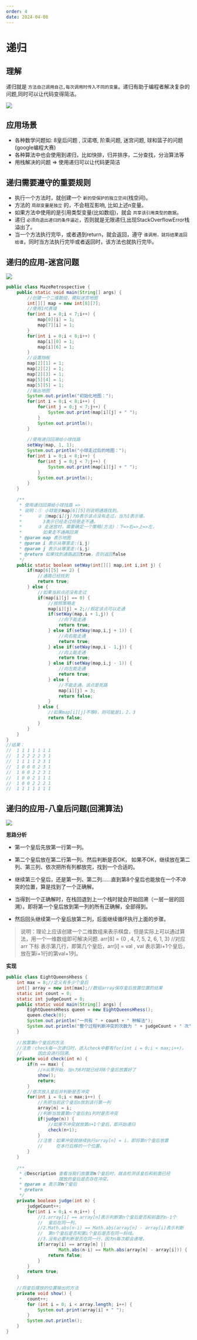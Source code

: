 ```yaml
---
order: 4
date: 2024-04-08
---
```

# 递归

## 理解

递归就是 `方法自己调用自己,每次调用时传入不同的变量`。递归有助于编程者解决复杂的问题,同时可以让代码变得简洁。

![](./images/20211010152832.png)

## 应用场景

- 各种数学问题如: 8皇后问题 , 汉诺塔, 阶乘问题, 迷宫问题, 球和篮子的问题(google编程大赛)
- 各种算法中也会使用到递归，比如快排，归并排序，二分查找，分治算法等
- 用栈解决的问题 => 使用递归可以让代码更简洁

##  递归需要遵守的重要规则

- 执行一个方法时，就创建一个 `新的受保护的独立空间`(栈空间)。
- 方法的 `局部变量是独立` 的，不会相互影响, 比如上述n变量。
- 如果方法中使用的是引用类型变量(比如数组)，就会 `共享该引用类型的数据`。
- 递归 `必须向退出递归的条件逼近`，否则就是无限递归,出现StackOverflowError栈溢出了。
- 当一个方法执行完毕，或者遇到return，就会返回，遵守 `谁调用，就将结果返回给谁`，同时当方法执行完毕或者返回时，该方法也就执行完毕。

## 递归的应用-迷宫问题

![](./images/20211010153033.png)

```java
public class MazeRetrospective {
	public static void main(String[] args) {
		//创建一个二维数组，模拟迷宫地图
		int[][] map = new int[8][7];
		//使用1代表墙
		for(int i = 0;i < 7;i++) {
			map[0][i] = 1;
			map[7][i] = 1;
		}
		for(int i = 0;i < 8;i++) {
			map[i][0] = 1;
			map[i][6] = 1;
		}
		//设置挡板
		map[2][1] = 1;
		map[2][2] = 1;
		map[2][3] = 1;
		map[5][4] = 1;
		map[5][5] = 1;
		//输出地图
		System.out.println("初始化地图：");
		for(int i = 0;i < 8;i++) {
			for(int j = 0;j < 7;j++) {
				System.out.print(map[i][j] + " ");
			}
			System.out.println();
		}
	
		//使用递归回溯给小球找路
		setWay(map, 1, 1);
		System.out.println("小球走过后的地图：");
		for(int i = 0;i < 8;i++) {
			for(int j = 0;j < 7;j++) {
				System.out.print(map[i][j] + " ");
			}
			System.out.println();
		}
	}
	
	/**
	 * 使用递归回溯给小球找路 => 
	 * 说明：① 小球能到map[6][5]则说明通路找到。
	 * 		② 当map[i][j]为0表示该点没有走过，当为1表示墙，
	 *        3表示已经走过但是走不通。
	 *      ③ 走迷宫时，需要确定一个策略(方法)：下=>右=>上=>左，
	 *        如果走不通再回溯
	 * @param map 表示地图
	 * @param i 表示从哪里走:(i,j)
	 * @param j 表示从哪里走:(i,j)
	 * @return 如果找到通路返回true，否则返回false
	 */
	public static boolean setWay(int[][] map,int i,int j) {
		if(map[6][5] == 2) {
			//通路已经找到
			return true;
		} else {
			//如果当前点还没有走过
			if(map[i][j] == 0) {
				//按照策略走
				map[i][j] = 2;//假定该点可以走通
				if(setWay(map,i + 1,j)) {
					//向下能走通
					return true;
				} else if(setWay(map,i,j + 1)) {
					//向右能走通
					return true;
				} else if(setWay(map,i - 1,j)) {
					//向上能走通
					return true;
				} else if(setWay(map,i,j - 1)) {
					//向左能走通
					return true;
				} else {
					//不能走通，该点是死路
					map[i][j] = 3;
					return false;
				}
			} else {
				//如果map[i][j]不等0，则可能是1，2，3
				return false;
			}
		}
	}
}
//结果：
//  1 1 1 1 1 1 1 
//  1 2 2 2 2 3 1 
//  1 1 1 1 2 3 1 
//  1 0 0 0 2 3 1 
//  1 0 0 2 2 3 1 
//  1 0 0 2 1 1 1 
//  1 0 0 2 2 2 1 
//  1 1 1 1 1 1 1 
```

## 递归的应用-八皇后问题(回溯算法)

![](./images/20211010153159.png)

**思路分析**

- 第一个皇后先放第一行第一列。

- 第二个皇后放在第二行第一列、然后判断是否OK， 如果不OK，继续放在第二列、第三列、依次把所有列都放完，找到一个合适的。

- 继续第三个皇后，还是第一列、第二列……直到第8个皇后也能放在一个不冲突的位置，算是找到了一个正确解。

- 当得到一个正确解时，在栈回退到上一个栈时就会开始回溯（一层一层的回溯）。即将第一个皇后放到第一列的所有正确解，全部得到。

- 然后回头继续第一个皇后放第二列，后面继续循环执行上面的步骤。

> 说明：理论上应该创建一个二维数组来表示棋盘，但是实际上可以通过算法，用一个一维数组即可解决问题. arr[8] = {0 , 4, 7, 5, 2, 6, 1, 3} //对应arr 下标 表示第几行，即第几个皇后，arr[i] = val , val 表示第i+1个皇后，放在第i+1行的第val+1列。

**实现**

```java
public class EightQueensHhess {
	int max = 8;//定义有多少个皇后
	int[] array = new int[max];//数组array保存皇后放置位置的结果
	static int count = 0;
	static int judgeCount = 0;
	public static void main(String[] args) {
		EightQueensHhess queen = new EightQueensHhess();
		queen.check(0);
		System.out.println("一共有 " + count + " 种解法");
		System.out.println("整个过程判断冲突的次数为 " + judgeCount + " 次");
	}
	
	//放置第n个皇后的方法
	//注意：check每一次递归时，进入check中都有for(int i = 0;i < max;i++)，
	//      因此会进行回溯。
	private void check(int n) {
		if(n == max) {
			//n从零开始，当n为8时就已经将8个皇后放置好了
			show();
			return;
		}
		//依次放入皇后并判断是否冲突
		for(int i = 0;i < max;i++) {
			//先把当前这个皇后n放到该行第一列
			array[n] = i;
			//判断当放置第n个皇后到i列时是否冲突
			if(judge(n)) {
				//如果不冲突就放第n+1个皇后，即开始递归
				check(n+1);
			}
			//注意：如果冲突就继续执行array[n] = i，即将第n个皇后放置
			//     在本行后移的一个位置。
		}
	}
	
	/**
	 * @Description 查看当我们放置第n个皇后时，就去检测该皇后和前面已经
	 * 				摆放的皇后是否存在冲突。
	 * @param n 表示第n个皇后
	 * @return
	 */
	private boolean judge(int n) {
		judgeCount++;
		for(int i = 0;i < n;i++) {
			//1.array[i] == array[n]表示判断第n个皇后是否和前面的n-1个
			//  皇后在同一列。
			//2.Math.abs(n-i) == Math.abs(array[n] - array[i]表示判断
			//  第n个皇后是否和第i个皇后是否在同一斜线。
			//3.没有必要判断是否在同一行，因为n每次都会递增。
			if(array[i] == array[n] || 
					Math.abs(n-i) == Math.abs(array[n] - array[i])) {
				return false;
			}
		}
		return true;
	}
	
	//将皇后摆放的位置输出的方法
	private void show() {
		count++;
		for (int i = 0; i < array.length; i++) {
			System.out.print(array[i] + " ");
		}
		System.out.println();
	}
}
```